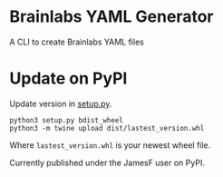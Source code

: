 # Brainlabs YAML Generator

A CLI to create Brainlabs YAML files

# Update on PyPI

Update version in [setup.py](setup.py).

```shell
python3 setup.py bdist_wheel
python3 -m twine upload dist/lastest_version.whl
```

Where `lastest_version.whl` is your newest wheel file.

Currently published under the JamesF user on PyPI.
